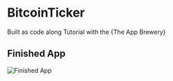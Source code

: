 # BitcoinTicker

Built as code along Tutorial with the {The App Brewery}

## Finished App
![Finished App](http://i.giphy.com/I0HIQGzz2MQCKIBI4.gif)
